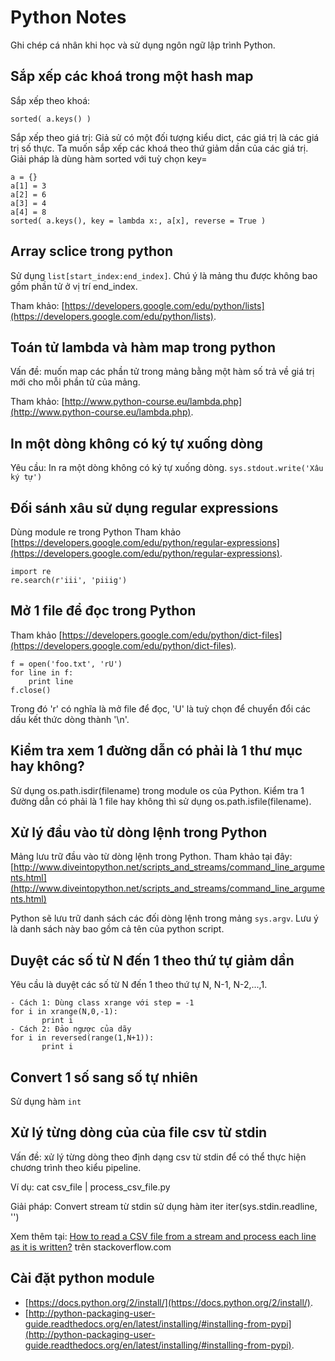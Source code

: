 # Python Notes
Ghi chép cá nhân khi học và sử dụng ngôn ngữ lập trình Python.

## Sắp xếp các khoá trong một hash map
Sắp xếp theo khoá:
```
sorted( a.keys() )
```

Sắp xếp theo giá trị: Giả sử có một đối tượng kiểu dict, các giá trị là các giá trị số thực. Ta muốn sắp xếp các khoá theo thứ giảm dần của các giá trị. Giải pháp là dùng hàm sorted với tuỳ chọn key=
```
a = {}
a[1] = 3
a[2] = 6
a[3] = 4
a[4] = 8
sorted( a.keys(), key = lambda x:, a[x], reverse = True )
```


## Array sclice trong python
Sử dụng ```list[start_index:end_index]```. Chú ý là mảng thu được không bao gồm phần tử ở vị trí end_index.

Tham khảo: [https://developers.google.com/edu/python/lists](https://developers.google.com/edu/python/lists).

## Toán tử lambda và hàm map trong python
Vấn đề: muốn map các phần tử trong mảng bằng một hàm số trả về giá trị mới cho mỗi phần tử của mảng.

Tham khảo: [http://www.python-course.eu/lambda.php](http://www.python-course.eu/lambda.php).

## In một dòng không có ký tự xuống dòng
Yêu cầu: In ra một dòng không có ký tự xuống dòng.
```sys.stdout.write('Xâu ký tự')```

## Đối sánh xâu sử dụng regular expressions
Dùng module re trong Python
Tham khảo [https://developers.google.com/edu/python/regular-expressions](https://developers.google.com/edu/python/regular-expressions).

```
import re
re.search(r'iii', 'piiig')
```

## Mở 1 file để đọc trong Python
Tham khảo [https://developers.google.com/edu/python/dict-files](https://developers.google.com/edu/python/dict-files).

```
f = open('foo.txt', 'rU')
for line in f:
    print line
f.close()
```

Trong đó 'r' có nghĩa là mở file để đọc, 'U' là tuỳ chọn để chuyển đổi các dấu kết thức dòng thành '\n'.

## Kiểm tra xem 1 đường dẫn có phải là 1 thư mục hay không?
Sử dụng os.path.isdir(filename) trong module os của Python. Kiểm tra 1 đường dẫn có phải là 1 file hay không thì sử dụng os.path.isfile(filename).

## Xử lý đầu vào từ dòng lệnh trong Python
Mảng lưu trữ đầu vào từ dòng lệnh trong Python. Tham khảo tại đây: [http://www.diveintopython.net/scripts_and_streams/command_line_arguments.html](http://www.diveintopython.net/scripts_and_streams/command_line_arguments.html)

Python sẽ lưu trữ danh sách các đối dòng lệnh trong mảng ```sys.argv```. Lưu ý là danh sách này bao gồm cả tên của python script.

## Duyệt các số từ N đến 1 theo thứ tự giảm dần
Yêu cầu là duyệt các số từ N đến 1 theo thứ tự N, N-1, N-2,...,1.

```
- Cách 1: Dùng class xrange với step = -1
for i in xrange(N,0,-1):
       print i
- Cách 2: Đảo ngược của dãy
for i in reversed(range(1,N+1)):
       print i
```

## Convert 1 số sang số tự nhiên
Sử dụng hàm ```int```

## Xử lý từng dòng của của file csv từ stdin
Vấn đề: xử lý từng dòng theo định dạng csv từ stdin để có thể thực hiện chương trình theo kiểu pipeline.

Ví dụ:
    cat csv_file | process_csv_file.py

Giải pháp: Convert stream từ stdin sử dụng hàm iter
    iter(sys.stdin.readline, '')

Xem thêm tại: [How to read a CSV file from a stream and process each line as it is written?](http://stackoverflow.com/questions/6556078/how-to-read-a-csv-file-from-a-stream-and-process-each-line-as-it-is-written) trên stackoverflow.com

## Cài đặt python module
- [https://docs.python.org/2/install/](https://docs.python.org/2/install/).
- [http://python-packaging-user-guide.readthedocs.org/en/latest/installing/#installing-from-pypi](http://python-packaging-user-guide.readthedocs.org/en/latest/installing/#installing-from-pypi).


